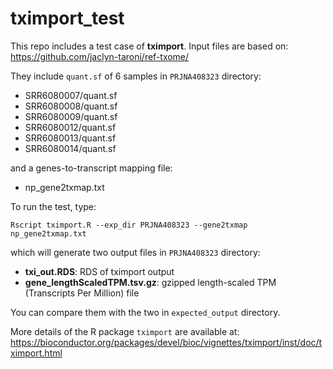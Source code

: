 # tximport_test

This repo includes a test case of **tximport**. Input files are based on:
https://github.com/jaclyn-taroni/ref-txome/

They include `quant.sf` of 6 samples in `PRJNA408323` directory:
- SRR6080007/quant.sf
- SRR6080008/quant.sf
- SRR6080009/quant.sf
- SRR6080012/quant.sf
- SRR6080013/quant.sf
- SRR6080014/quant.sf

and a genes-to-transcript mapping file:
- np_gene2txmap.txt

To run the test, type:
```
Rscript tximport.R --exp_dir PRJNA408323 --gene2txmap np_gene2txmap.txt
```
which will generate two output files in `PRJNA408323` directory:
- **txi_out.RDS**: RDS of tximport output
- **gene_lengthScaledTPM.tsv.gz**: gzipped length-scaled TPM (Transcripts Per Million) file

You can compare them with the two in `expected_output` directory.

More details of the R package `tximport` are available at:
https://bioconductor.org/packages/devel/bioc/vignettes/tximport/inst/doc/tximport.html
